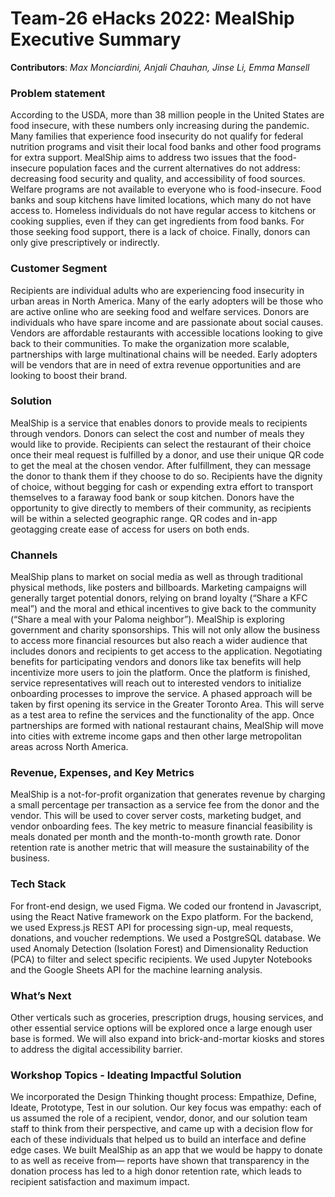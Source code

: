 # Team-26 eHacks 2022: MealShip Executive Summary

**Contributors**: 
*Max Monciardini, Anjali Chauhan, Jinse Li, Emma Mansell*

### Problem statement
According to the USDA, more than 38 million people in the United States are food insecure, with these numbers only increasing during the pandemic. Many families that experience food insecurity do not qualify for federal nutrition programs and visit their local food banks and other food programs for extra support. MealShip aims to address two issues that the food-insecure population faces and the current alternatives do not address: decreasing food security and quality, and accessibility of food sources. Welfare programs are not available to everyone who is food-insecure. Food banks and soup kitchens have limited locations, which many do not have access to. Homeless individuals do not have regular access to kitchens or cooking supplies, even if they can get ingredients from food banks. For those seeking food support, there is a lack of choice. Finally, donors can only give prescriptively or indirectly.

### Customer Segment
Recipients are individual adults who are experiencing food insecurity in urban areas in North America. Many of the early adopters will be those who are active online who are seeking food and welfare services. Donors are individuals who have spare income and are passionate about social causes. Vendors are affordable restaurants with accessible locations looking to give back to their communities. To make the organization more scalable, partnerships with large multinational chains will be needed. Early adopters will be vendors that are in need of extra revenue opportunities and are looking to boost their brand. 

### Solution
MealShip is a service that enables donors to provide meals to recipients through vendors. Donors can select the cost and number of meals they would like to provide. Recipients can select the restaurant of their choice once their meal request is fulfilled by a donor, and use their unique QR code to get the meal at the chosen vendor. After fulfillment, they can message the donor to thank them if they choose to do so. Recipients have the dignity of choice, without begging for cash or expending extra effort to transport themselves to a faraway food bank or soup kitchen. Donors have the opportunity to give directly to members of their community, as recipients will be within a selected geographic range. QR codes and in-app geotagging create ease of access for users on both ends.

### Channels
MealShip plans to market on social media as well as through traditional physical methods, like posters and billboards. Marketing campaigns will generally target potential donors, relying on brand loyalty (“Share a KFC meal”) and the moral and ethical incentives to give back to the community (“Share a meal with your Paloma neighbor”). 
MealShip is exploring government and charity sponsorships. This will not only allow the business to access more financial resources but also reach a wider audience that includes donors and recipients to get access to the application. Negotiating benefits for participating vendors and donors like tax benefits will help incentivize more users to join the platform. Once the platform is finished, service representatives will reach out to interested vendors to initialize onboarding processes to improve the service. 
A phased approach will be taken by first opening its service in the Greater Toronto Area. This will serve as a test area to refine the services and the functionality of the app. Once partnerships are formed with national restaurant chains, MealShip will move into cities with extreme income gaps and then other large metropolitan areas across North America. 

### Revenue, Expenses, and Key Metrics
MealShip is a not-for-profit organization that generates revenue by charging a small percentage per transaction as a service fee from the donor and the vendor. This will be used to cover server costs, marketing budget, and vendor onboarding fees. The key metric to measure financial feasibility is meals donated per month and the month-to-month growth rate. Donor retention rate is another metric that will measure the sustainability of the business. 

### Tech Stack
For front-end design, we used Figma. We coded our frontend in Javascript, using the React Native framework on the Expo platform. For the backend, we used Express.js REST API for processing sign-up, meal requests, donations, and voucher redemptions. We used a PostgreSQL database. We used Anomaly Detection (Isolation Forest) and Dimensionality Reduction (PCA) to filter and select specific recipients. We used Jupyter Notebooks and the Google Sheets API for the machine learning analysis.

### What’s Next
Other verticals such as groceries, prescription drugs, housing services, and other essential service options will be explored once a large enough user base is formed. We will also expand into brick-and-mortar kiosks and stores to address the digital accessibility barrier.

### Workshop Topics - Ideating Impactful Solution
We incorporated the Design Thinking thought process: Empathize, Define, Ideate, Prototype, Test in our solution. Our key focus was empathy: each of us assumed the role of a recipient, vendor, donor, and our solution team staff to think from their perspective, and came up with a decision flow for each of these individuals that helped us to build an interface and define edge cases. We built MealShip as an app that we would be happy to donate to as well as receive from— reports have shown that transparency in the donation process has led to a high donor retention rate, which leads to recipient satisfaction and maximum impact. 
